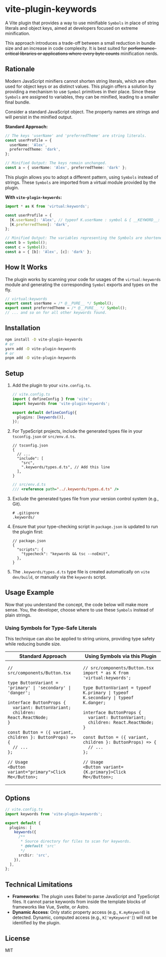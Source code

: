 # vite-plugin-keywords

A Vite plugin that provides a way to use minifiable `Symbols` in place of string literals and object keys, aimed at developers focused on extreme minification.

This approach introduces a trade-off between a small reduction in bundle size and an increase in code complexity. It is best suited for ~~performance-critical libraries or applications where every byte counts~~ minification nerds.

## Rationale

Modern JavaScript minifiers cannot shorten string literals, which are often used for object keys or as distinct values. This plugin offers a solution by providing a mechanism to use `Symbol` primitives in their place. Since these `Symbols` are assigned to variables, they can be minified, leading to a smaller final bundle.

Consider a standard JavaScript object. The property names are strings and will persist in the minified output.

**Standard Approach:**

```ts
// The keys 'userName' and 'preferredTheme' are string literals.
const userProfile = {
  userName: 'Alex',
  preferredTheme: 'dark',
};

// Minified Output: The keys remain unchanged.
const a = { userName: 'Alex', preferredTheme: 'dark' };
```

This plugin allows you to adopt a different pattern, using `Symbols` instead of strings. These `Symbols` are imported from a virtual module provided by the plugin.

**With `vite-plugin-keywords`:**

```ts
import * as K from 'virtual:keywords';

const userProfile = {
  [K.userName]: 'Alex', // typeof K.userName : symbol & { __KEYWORD__: 'userName' }
  [K.preferredTheme]: 'dark',
};

// Minified Output: The variables representing the Symbols are shortened.
const b = Symbol();
const c = Symbol();
const a = { [b]: 'Alex', [c]: 'dark' };
```

## How It Works

The plugin works by scanning your code for usages of the `virtual:keywords` module and generating the corresponding `Symbol` exports and types on the fly.

```ts
// virtual:keywords
export const userName = /* @__PURE__ */ Symbol();
export const preferredTheme = /* @__PURE__ */ Symbol();
// ... and so on for all other keywords found.
```

## Installation

```bash
npm install -D vite-plugin-keywords
# or
yarn add -D vite-plugin-keywords
# or
pnpm add -D vite-plugin-keywords
```

## Setup

1.  Add the plugin to your `vite.config.ts`.

    ```ts
    // vite.config.ts
    import { defineConfig } from 'vite';
    import keywords from 'vite-plugin-keywords';

    export default defineConfig({
      plugins: [keywords()],
    });
    ```

2.  For TypeScript projects, include the generated types file in your `tsconfig.json` or `src/env.d.ts`.

    ```jsonc
    // tsconfig.json
    {
      // ...
      "include": [
        "src",
        ".keywords/types.d.ts", // Add this line
      ],
    }
    ```

    ```ts
    // src/env.d.ts
    /// <reference path="../.keywords/types.d.ts" />
    ```

3.  Exclude the generated types file from your version control system (e.g., Git).

    ```gitignore
    # .gitignore
    .keywords/
    ```

4.  Ensure that your type-checking script in `package.json` is updated to run the plugin first:

    ```jsonc
    // package.json
    {
      "scripts": {
        "typecheck": "keywords && tsc --noEmit",
      },
    }
    ```

5.  The `.keywords/types.d.ts` type file is created automatically on `vite dev/build`, or manually via the `keywords` script.

## Usage Example

Now that you understand the concept, the code below will make more sense.
You, the developer, choose where to use these `Symbols` instead of plain strings.

### Using Symbols for Type-Safe Literals

This technique can also be applied to string unions, providing type safety while reducing bundle size.

<table>
<thead>
  <tr>
    <th>Standard Approach</th>
    <th>Using Symbols via this Plugin</th>
  </tr>
</thead>
<tbody>
<tr>
<td valign="top">

```tsx
// src/components/Button.tsx

type ButtonVariant = 'primary' | 'secondary' | 'danger';

interface ButtonProps {
  variant: ButtonVariant;
  children: React.ReactNode;
}

const Button = ({ variant, children }: ButtonProps) => {
  // ...
};

// Usage
<Button variant="primary">Click Me</Button>;
```

</td>
<td valign="top">

```tsx
// src/components/Button.tsx
import * as K from 'virtual:keywords';

type ButtonVariant = typeof K.primary | typeof K.secondary | typeof K.danger;

interface ButtonProps {
  variant: ButtonVariant;
  children: React.ReactNode;
}

const Button = ({ variant, children }: ButtonProps) => {
  // ...
};

// Usage
<Button variant={K.primary}>Click Me</Button>;
```

</td>
</tr>
</tbody>
</table>

## Options

```ts
// vite.config.ts
import keywords from 'vite-plugin-keywords';

export default {
  plugins: [
    keywords({
      /**
       * Source directory for files to scan for keywords.
       * @default 'src'
       */
      srcDir: 'src',
    }),
  ],
};
```

## Technical Limitations

- **Frameworks**: The plugin uses Babel to parse JavaScript and TypeScript files. It cannot parse keywords from inside the template blocks of frameworks like Vue, Svelte, or Astro.
- **Dynamic Access**: Only static property access (e.g., `K.myKeyword`) is detected. Dynamic, computed access (e.g., `K['myKeyword']`) will not be identified by the plugin.

## License

MIT
